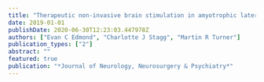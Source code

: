 ```yaml
---
title: "Therapeutic non-invasive brain stimulation in amyotrophic lateral sclerosis: rationale, methods and experience"
date: 2019-01-01
publishDate: 2020-06-30T12:23:03.447978Z
authors: ["Evan C Edmond", "Charlotte J Stagg", "Martin R Turner"]
publication_types: ["2"]
abstract: ""
featured: true
publication: "*Journal of Neurology, Neurosurgery & Psychiatry*"
---
```


